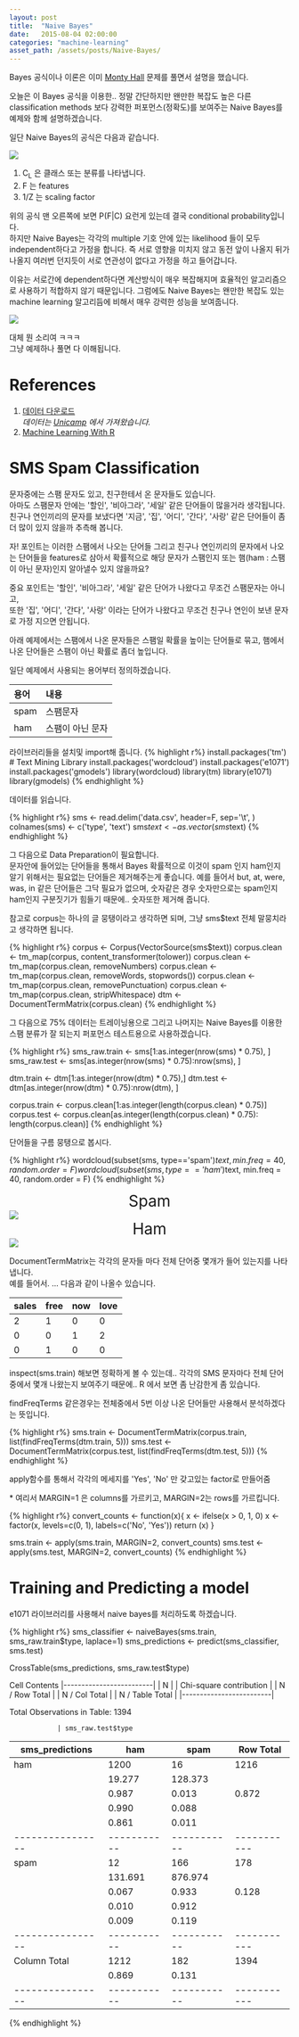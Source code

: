 ```yaml
---
layout: post
title:  "Naive Bayes"
date:   2015-08-04 02:00:00
categories: "machine-learning"
asset_path: /assets/posts/Naive-Bayes/
---
```

Bayes 공식이나 이론은 이미 [Monty Hall][bayes] 문제를 풀면서 설명을 했습니다.

오늘은 이 Bayes 공식을 이용한.. 정말 간단하지만 왠만한 복잡도 높은 다른 classification methods 보다 강력한 퍼포먼스(정확도)를
보여주는 Naive Bayes를 예제와 함께 설명하겠습니다.

일단 Naive Bayes의 공식은 다음과 같습니다.

<img src="{{page.asset_path}}naive-bayes-formula.gif" class="img-responsive img-rounded">

1. C<sub>L</sub> 은 클래스 또는 분류를 나타냅니다.
2. F 는 features
3. 1/Z 는 scaling factor

위의 공식 맨 오른쪽에 보면 P(F|C) 요런게 있는데 결국 conditional probability입니다.<br>
하지만 Naive Bayes는 각각의 multiple 기호 안에 있는 likelihood 들이 모두 independent하다고 가정을 합니다.
즉 서로 영향을 미치지 않고 동전 앞이 나올지 뒤가 나올지 여러번 던지듯이 서로 연관성이 없다고 가정을 하고 들어갑니다.

이유는 서로간에 dependent하다면 계산방식이 매우 복잡해지며 효율적인 알고리즘으로 사용하기 적합하지 않기 때문입니다.
그럼에도 Naive Bayes는 왠만한 복잡도 있는 machine learning 알고리듬에 비해서 매우 강력한 성능을 보여줍니다.



<img src="{{page.asset_path}}what-the-fuck.jpg" class="img-responsive img-rounded">

대체 뭔 소리여 ㅋㅋㅋ<br> 
그냥 예제하나 풀면 다 이해됩니다.


# References

1. [데이터 다운로드][data]<br>
   *데이터는 [Unicamp][unicamp] 에서 가져왔습니다.*
2. [Machine Learning With R][book]

# SMS Spam Classification

문자중에는 스팸 문자도 있고, 친구한테서 온 문자들도 있습니다.<br>
아마도 스팸문자 안에는 '할인', '비아그라', '세일' 같은 단어들이 많을거라 생각됩니다.<br>
친구나 연인끼리의 문자를 보냈다면 '지금', '집', '어디', '간다', '사랑' 같은 단어들이 좀 더 많이 있지 않을까 추측해 봅니다.

자! 포인트는 이러한 스팸에서 나오는 단어들 그리고 친구나 연인끼리의 문자에서 나오는 단어들을 features로 삼아서 
확률적으로 해당 문자가 스팸인지 또는 햄(ham : 스팸이 아닌 문자)인지 알아낼수 있지 않을까요?

중요 포인트는 '할인', '비아그라', '세일' 같은 단어가 나왔다고 무조건 스팸문자는 아니고, <br>
또한 '집', '어디', '간다', '사랑' 이라는 단어가 나왔다고 무조건 친구나 연인이 보낸 문자로 가정 지으면 안됩니다.

아래 예제에서는 스팸에서 나온 문자들은 스팸일 확률을 높이는 단어들로 묶고, 햄에서 나온 단어들은 스팸이 아닌 확률로 좀더 높입니다.




일단 예제에서 사용되는 용어부터 정의하겠습니다.

| 용어 | 내용 |
|:--|:--|
| spam | 스팸문자 |
| ham | 스팸이 아닌 문자


라이브러리들을 설치및 import해 줍니다.
{% highlight r%}
install.packages('tm') # Text Mining Library
install.packages('wordcloud')
install.packages('e1071')
install.packages('gmodels')
library(wordcloud)
library(tm)
library(e1071)
library(gmodels)
{% endhighlight %}

데이터를 읽습니다.

{% highlight r%}
sms <- read.delim('data.csv', header=F, sep='\t', )
colnames(sms) <- c('type', 'text')
sms$text <- as.vector(sms$text)
{% endhighlight %}


그 다음으로 Data Preparation이 필요합니다. <br>
문자안에 들어있는 단어들을 통해서 Bayes 확률적으로 이것이 spam 인지 ham인지 알기 위해서는 필요없는 단어들은 제거해주는게 좋습니다.
예를 들어서 but, at, were, was, in 같은 단어들은 그닥 필요가 없으며, 숫자같은 경우 숫자만으로는 spam인지 ham인지 구분짓기가 힘들기 때문에..
숫자또한 제거해 줍니다. 

참고로 corpus는 하나의 글 뭉탱이라고 생각하면 되며, 그냥 sms$text 전체 말뭉치라고 생각하면 됩니다.

{% highlight r%}
corpus <- Corpus(VectorSource(sms$text))
corpus.clean <- tm_map(corpus, content_transformer(tolower))
corpus.clean <- tm_map(corpus.clean, removeNumbers)
corpus.clean <- tm_map(corpus.clean, removeWords, stopwords())
corpus.clean <- tm_map(corpus.clean, removePunctuation)
corpus.clean <- tm_map(corpus.clean, stripWhitespace)
dtm <- DocumentTermMatrix(corpus.clean)
{% endhighlight %}

그 다음으로 75% 데이터는 트레이닝용으로 그리고 나머지는 Naive Bayes를 이용한 스팸 분류가 잘 되는지 퍼포먼스 테스트용으로 사용하겠습니다.

{% highlight r%}
sms_raw.train <- sms[1:as.integer(nrow(sms) * 0.75), ]
sms_raw.test <- sms[as.integer(nrow(sms) * 0.75):nrow(sms), ]

dtm.train <- dtm[1:as.integer(nrow(dtm) * 0.75),]
dtm.test <- dtm[as.integer(nrow(dtm) * 0.75):nrow(dtm), ]

corpus.train <- corpus.clean[1:as.integer(length(corpus.clean) * 0.75)]
corpus.test <-  corpus.clean[as.integer(length(corpus.clean) * 0.75): length(corpus.clean)]
{% endhighlight %}

단어들을 구름 뭉탱으로 봅시다.

{% highlight r%}
wordcloud(subset(sms, type=='spam')$text, min.freq = 40, random.order = F)
wordcloud(subset(sms, type=='ham')$text, min.freq = 40, random.order = F)
{% endhighlight %}


<div style="text-align:center; font-size:2em;">Spam</div>
<img src="{{page.asset_path}}spam.png" class="img-responsive img-rounded">

<div style="text-align:center; font-size:2em;">Ham</div>
<img src="{{page.asset_path}}ham.png" class="img-responsive img-rounded">

DocumentTermMatrix는 각각의 문자들 마다 전체 단어중 몇개가 들어 있는지를 나타냅니다.<br>
예를 들어서. ... 다음과 같이 나올수 있습니다. 

| sales | free | now | love |
|:-----|:-----|:-----|:-----|
| 2 | 1 | 0 | 0|
| 0 | 0 | 1 | 2|
| 0 | 1 | 0 | 0|

inspect(sms.train) 해보면 정확하게 볼 수 있는데.. 각각의 SMS 문자마다 전체 단어 중에서 몇개 나왔는지 보여주기 때문에.. 
R 에서 보면 좀 난감한게 좀 있습니다.

findFreqTerms 같은경우는 전체중에서 5번 이상 나온 단어들만 사용해서 분석하겠다는 뜻입니다.

{% highlight r%}
sms.train <- DocumentTermMatrix(corpus.train, list(findFreqTerms(dtm.train, 5)))
sms.test <-  DocumentTermMatrix(corpus.test, list(findFreqTerms(dtm.test, 5)))
{% endhighlight %}


apply함수를 통해서 각각의 메세지를 'Yes', 'No' 만 갖고있는 factor로 만들어줌

\* 여리서 MARGIN=1 은 columns를 가르키고, MARGIN=2는 rows를 가르킵니다. 


{% highlight r%}
convert_counts <- function(x){
  x <- ifelse(x > 0, 1, 0)
  x <- factor(x, levels=c(0, 1), labels=c('No', 'Yes'))
  return (x)
}

sms.train <- apply(sms.train, MARGIN=2, convert_counts)
sms.test <- apply(sms.test, MARGIN=2, convert_counts)
{% endhighlight %}

# Training and Predicting a model

e1071 라이브러리를 사용해서 naive bayes를 처리하도록 하겠습니다.



{% highlight r%}
sms_classifier <- naiveBayes(sms.train, sms_raw.train$type, laplace=1)
sms_predictions <- predict(sms_classifier, sms.test)

CrossTable(sms_predictions, sms_raw.test$type)

   Cell Contents
|-------------------------|
|                       N |
| Chi-square contribution |
|           N / Row Total |
|           N / Col Total |
|         N / Table Total |
|-------------------------|

 
Total Observations in Table:  1394 

 
                | sms_raw.test$type 
sms_predictions |       ham |      spam | Row Total | 
----------------|-----------|-----------|-----------|
            ham |      1200 |        16 |      1216 | 
                |    19.277 |   128.373 |           | 
                |     0.987 |     0.013 |     0.872 | 
                |     0.990 |     0.088 |           | 
                |     0.861 |     0.011 |           | 
----------------|-----------|-----------|-----------|
           spam |        12 |       166 |       178 | 
                |   131.691 |   876.974 |           | 
                |     0.067 |     0.933 |     0.128 | 
                |     0.010 |     0.912 |           | 
                |     0.009 |     0.119 |           | 
----------------|-----------|-----------|-----------|
   Column Total |      1212 |       182 |      1394 | 
                |     0.869 |     0.131 |           | 
----------------|-----------|-----------|-----------|
{% endhighlight %}


[bayes]: /machine-learning/2015/07/29/Monty-Hall-Problem/
[data]: {{page.asset_path}}data.csv
[book]: http://www.amazon.com/Machine-Learning-R-Brett-Lantz/dp/1782162143/ref=sr_1_1?ie=UTF8&qid=1438737465&sr=8-1&keywords=machine+learning+with+r
[unicamp]: http://www.dt.fee.unicamp.br/~tiago/smsspamcollection/


